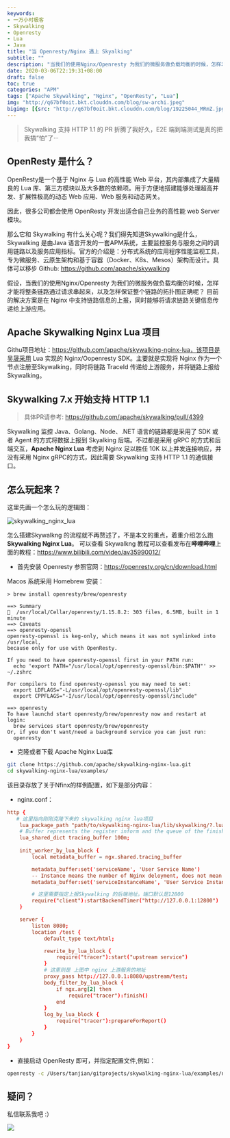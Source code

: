 ```yaml
---
keywords:
- 一万小时极客
- Skywalking
- Openresty
- Lua
- Java
title: "当 Openresty/Nginx 遇上 Skyalking"
subtitle: ""
description: "当我们的使用Nginx/Openresty 为我们的微服务做负载均衡的时候，怎样才能将整条链路通过请求串起来，以及怎样保证整个链路的拓扑图正确呢?"
date: 2020-03-06T22:19:31+08:00
draft: false
toc: true
categories: "APM"
tags: ["Apache Skywalking", "Nginx", "OpenResty", "Lua"]
img: "http://q67bf0oit.bkt.clouddn.com/blog/sw-archi.jpeg"
bigimg: [{src: "http://q67bf0oit.bkt.clouddn.com/blog/19225044_MRmZ.jpg", desc: ""}]
---
```


> Skywalking 支持 HTTP 1.1 的 PR 折腾了我好久，E2E 端到端测试是真的把我搞“怕”了···

## OpenResty 是什么？

OpenResty是一个基于 Nginx 与 Lua 的高性能 Web 平台，其内部集成了大量精良的 Lua 库、第三方模块以及大多数的依赖项。用于方便地搭建能够处理超高并发、扩展性极高的动态 Web 应用、Web 服务和动态网关。

因此，很多公司都会使用 OpenResty 开发出适合自己业务的高性能 web Server 模块。

那么它和 Skywalking 有什么关心呢？我们得先知道Skywalking是什么，Skywalking 是由Java 语言开发的一套APM系统，主要监控服务与服务之间的调用链路以及服务应用指标。官方的介绍是：分布式系统的应用程序性能监视工具，专为微服务、云原生架构和基于容器（Docker、K8s、Mesos）架构而设计。具体可以移步 Github: https://github.com/apache/skywalking

假设，当我们的使用Nginx/Openresty 为我们的微服务做负载均衡的时候，怎样才能将整条链路通过请求串起来，以及怎样保证整个链路的拓扑图正确呢？
目前的解决方案是在 Nginx 中支持链路信息的上报，同时能够将请求链路关键信息传递给上游应用。

## Apache Skywalking Nginx Lua 项目
Githu项目地址：https://github.com/apache/skywalking-nginx-lua，该项目是吴晟采用 Lua 实现的 Nginx/Oopenresty SDK。主要就是实现将 Nginx 作为一个节点注册至Skywalking，同时将链路 TraceId 传递给上游服务，并将链路上报给 Skywalking。

## Skywalking 7.x 开始支持 HTTP 1.1

> 具体PR请参考: https://github.com/apache/skywalking/pull/4399

Skywalking 监控 Java、Golang、Node、.NET 语言的链路都是采用了 SDK 或者 Agent 的方式将数据上报到 Skyalking 后端。不过都是采用 gRPC 的方式和后端交互，**Apache Nginx Lua** 考虑到 Nginx 足以胜任 10K 以上并发连接响应，并没有采用 Nginx gRPC的方式，因此需要 Skywalking 支持 HTTP 1.1 的通信接口。


## 怎么玩起来？
这里先画一个怎么玩的逻辑图：

![skywalking_nginx_lua](http://q67bf0oit.bkt.clouddn.com/blog/skywalking_nginx_lua.png)

怎么搭建Skywalkng 的流程就不再赘述了，不是本文的重点，着重介绍怎么跑**Skywalking Nginx Lua**。
可以查看 Skywalkng 教程可以查看发布在**哔哩哔哩**上面的教程：https://www.bilibili.com/video/av35990012/

- 首先安装 Openresty
参照官网：https://openresty.org/cn/download.html

Macos 系统采用 Homebrew 安装：

```
> brew install openresty/brew/openresty

==> Summary
🍺  /usr/local/Cellar/openresty/1.15.8.2: 303 files, 6.5MB, built in 1 minute
==> Caveats
==> openresty-openssl
openresty-openssl is keg-only, which means it was not symlinked into /usr/local,
because only for use with OpenResty.

If you need to have openresty-openssl first in your PATH run:
  echo 'export PATH="/usr/local/opt/openresty-openssl/bin:$PATH"' >> ~/.zshrc

For compilers to find openresty-openssl you may need to set:
  export LDFLAGS="-L/usr/local/opt/openresty-openssl/lib"
  export CPPFLAGS="-I/usr/local/opt/openresty-openssl/include"

==> openresty
To have launchd start openresty/brew/openresty now and restart at login:
  brew services start openresty/brew/openresty
Or, if you don't want/need a background service you can just run:
  openresty
```

- 克隆或者下载 Apache Nginx Lua库

```bash
git clone https://github.com/apache/skywalking-nginx-lua.git 
cd skywalking-nginx-lua/examples/
```

该目录存放了关于Nfinx的样例配置，如下是部分内容：

- nginx.conf：

```conf
http {
   # 这里指向刚刚克隆下来的 skywalking nginx lua项目
    lua_package_path "path/to/skywalking-nginx-lua/lib/skywalking/?.lua;;";
    # Buffer represents the register inform and the queue of the finished segment 
    lua_shared_dict tracing_buffer 100m;
    
    init_worker_by_lua_block {
        local metadata_buffer = ngx.shared.tracing_buffer

        metadata_buffer:set('serviceName', 'User Service Name')
        -- Instance means the number of Nginx deloyment, does not mean the worker instances
        metadata_buffer:set('serviceInstanceName', 'User Service Instance Name')

        # 这里需要指定上报Skywalking 的后端地址。端口默认是12800
        require("client"):startBackendTimer("http://127.0.0.1:12800")
    }

    server {
        listen 8080;
        location /test {
            default_type text/html;

            rewrite_by_lua_block {
                require("tracer"):start("upstream service")
            }
            # 这里则是 上图中 nginx 上游服务的地址
            proxy_pass http://127.0.0.1:8080/upstream/test;
            body_filter_by_lua_block {
                if ngx.arg[2] then
                    require("tracer"):finish()
                end
            }
            log_by_lua_block {
                require("tracer"):prepareForReport()
            }
        }
    }
}
```

- 直接启动 OpenResty 即可，并指定配置文件,例如：

```bash
openresty -c /Users/tanjian/gitprojects/skywalking-nginx-lua/examples/nginx.conf
```

## 疑问？
私信联系我吧 :）

![](http://q67bf0oit.bkt.clouddn.com/blog/WX20200307-133600@2x.png)

